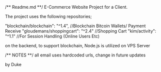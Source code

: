 /** Readme.md **/
E-Commerce Website Project for a Client.

The project uses the following repositories;

"blockchain/blockchain": "^1.4", //Blockchain Bitcoin Wallets/ Payment Receive
"gloudemans/shoppingcart": "^2.4" //Shopping Cart 
"kim/activity": "^1.1"  //For Session Handling (Online Users Etc)

on the backend, to support blockchain, Node.js is utilized on VPS Server

/** NOTES **/
all email uses hardcoded urls, change in future updates

by 
Duke
